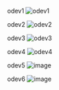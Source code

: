 odev1
![odev1](https://github.com/user-attachments/assets/0da39364-f805-4a20-8602-693462b928d2)

odev2
![odev2](https://github.com/user-attachments/assets/ac7b3335-bdf2-474a-be9f-54bccb310d38)

odev3
![odev3](https://github.com/user-attachments/assets/a85a1538-b248-462a-b1e9-e2c611a2a090)

odev4
![odev4](https://github.com/user-attachments/assets/9f753ec5-ebcd-460e-a9f8-78b864207b05)

odev5
![image](https://github.com/user-attachments/assets/946b48ec-799b-48ce-9a54-0062d77562dd)

odev6
![image](https://github.com/user-attachments/assets/f825a364-608c-4faa-9cf1-9fdeeffecf60)
